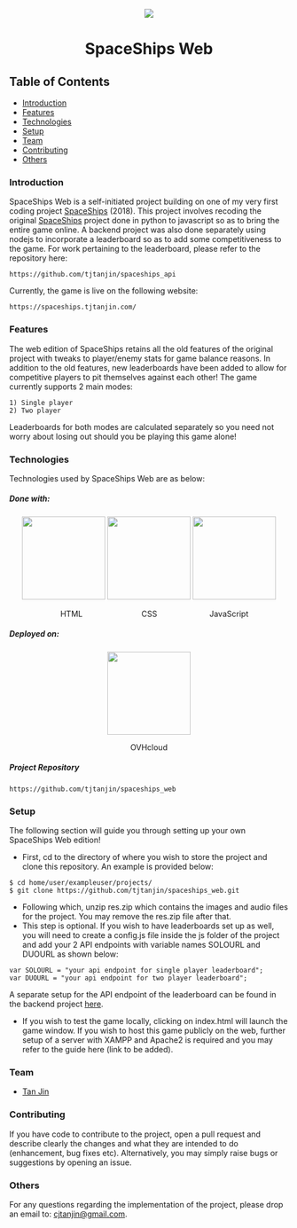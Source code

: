 <p align="center">
  <img src="https://i.imgur.com/qA8nNNh.gif" />
  <h1 align="center">SpaceShips Web</h1>
</p>

## Table of Contents
* [Introduction](#introduction)
* [Features](#features)
* [Technologies](#technologies)
* [Setup](#setup)
* [Team](#team)
* [Contributing](#contributing)
* [Others](#others)

### Introduction
SpaceShips Web is a self-initiated project building on one of my very first coding project [SpaceShips](https://github.com/tjtanjin/spaceships) (2018). This project involves recoding the original [SpaceShips](https://github.com/tjtanjin/spaceships) project done in python to javascript so as to bring the entire game online. A backend project was also done separately using nodejs to incorporate a leaderboard so as to add some competitiveness to the game. For work pertaining to the leaderboard, please refer to the repository here:
```
https://github.com/tjtanjin/spaceships_api
```
Currently, the game is live on the following website:
```
https://spaceships.tjtanjin.com/
```

### Features
The web edition of SpaceShips retains all the old features of the original project with tweaks to player/enemy stats for game balance reasons. In addition to the old features, new leaderboards have been added to allow for competitive players to pit themselves against each other! The game currently supports 2 main modes:
```
1) Single player
2) Two player
```
Leaderboards for both modes are calculated separately so you need not worry about losing out should you be playing this game alone!

### Technologies
Technologies used by SpaceShips Web are as below:
##### Done with:

<p align="center">
  <img height="150" width="150" src="https://i.imgur.com/lXu9kox.png"/>
  <img height="150" width="150" src="https://i.imgur.com/SQKE9WW.png"/>
  <img height="150" width="150" src="https://i.imgur.com/1D3AoId.png"/>
</p>
<p align="center">
&nbsp&nbsp&nbsp&nbsp&nbspHTML&nbsp&nbsp&nbsp&nbsp&nbsp&nbsp&nbsp&nbsp&nbsp&nbsp&nbsp&nbsp&nbsp&nbsp&nbsp&nbsp&nbsp&nbsp&nbsp&nbsp&nbsp&nbsp&nbsp&nbsp&nbsp&nbsp
CSS&nbsp&nbsp&nbsp&nbsp&nbsp&nbsp&nbsp&nbsp&nbsp&nbsp&nbsp&nbsp&nbsp&nbsp&nbsp&nbsp&nbsp&nbsp&nbsp&nbsp&nbsp&nbsp&nbsp
JavaScript
</p>

##### Deployed on:
<p align="center">
  <img height="150" width="150" src="https://res-3.cloudinary.com/crunchbase-production/image/upload/c_lpad,h_256,w_256,f_auto,q_auto:eco/ayzwkdawmlyzvuummuf4" />
</p>
<p align="center">
OVHcloud
</p>

##### Project Repository
```
https://github.com/tjtanjin/spaceships_web
```

### Setup
The following section will guide you through setting up your own SpaceShips Web edition!
* First, cd to the directory of where you wish to store the project and clone this repository. An example is provided below:
```
$ cd home/user/exampleuser/projects/
$ git clone https://github.com/tjtanjin/spaceships_web.git
```
* Following which, unzip res.zip which contains the images and audio files for the project. You may remove the res.zip file after that.
* This step is optional. If you wish to have leaderboards set up as well, you will need to create a config.js file inside the js folder of the project and add your 2 API endpoints with variable names SOLOURL and DUOURL as shown below:
```
var SOLOURL = "your api endpoint for single player leaderboard";
var DUOURL = "your api endpoint for two player leaderboard";
```
A separate setup for the API endpoint of the leaderboard can be found in the backend project [here](https://github.com/tjtanjin/spaceships_api).
* If you wish to test the game locally, clicking on index.html will launch the game window. If you wish to host this game publicly on the web, further setup of a server with XAMPP and Apache2 is required and you may refer to the guide here (link to be added).

### Team
* [Tan Jin](https://github.com/tjtanjin)

### Contributing
If you have code to contribute to the project, open a pull request and describe clearly the changes and what they are intended to do (enhancement, bug fixes etc). Alternatively, you may simply raise bugs or suggestions by opening an issue.

### Others
For any questions regarding the implementation of the project, please drop an email to: cjtanjin@gmail.com.
